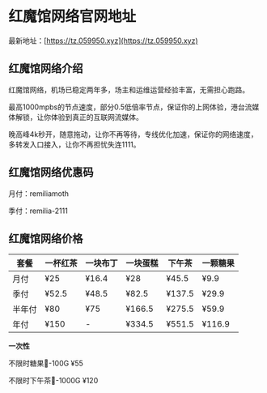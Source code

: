 # 红魔馆网络官网地址

最新地址：[https://tz.059950.xyz](https://tz.059950.xyz)

## 红魔馆网络介绍

红魔馆网络，机场已稳定两年多，场主和运维运营经验丰富，无需担心跑路。

最高1000mpbs的节点速度，部分0.5低倍率节点，保证你的上网体验，港台流媒体解锁，让你体验到真正的互联网流媒体。

晚高峰4k秒开，随意拖动，让你不再等待，专线优化加速，保证你的网络速度，多转发入口接入，让你不再担忧失连1111。

## 红魔馆网络优惠码

月付：remiliamoth

季付：remilia-2111

## 红魔馆网络价格

|套餐|一杯红茶|一块布丁|一块蛋糕|下午茶|一颗糖果|
|----|----|----|----|----|----|
|月付|¥25|¥16.4|¥28|¥45.5|¥9.9|
|季付|¥52.5|¥48.5|¥82.5|¥137.5|¥29.9|
|半年付|¥80|¥75|¥166.5|¥275.5|¥59.9|
|年付|¥150|-|¥334.5|¥551.5|¥116.9|

**一次性**

不限时糖果🍭-100G ¥55

不限时下午茶🍵-1000G ¥120
